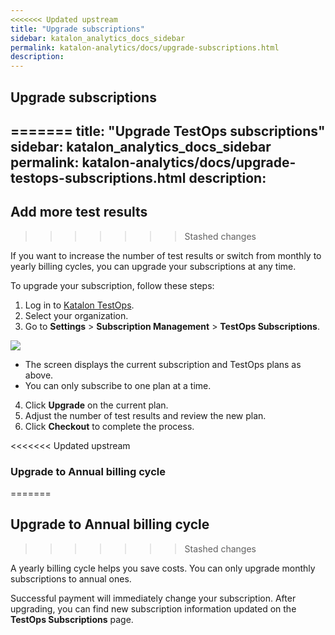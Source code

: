 ```yaml
---
<<<<<<< Updated upstream
title: "Upgrade subscriptions"
sidebar: katalon_analytics_docs_sidebar
permalink: katalon-analytics/docs/upgrade-subscriptions.html 
description: 
---
```

## Upgrade subscriptions
=======
title: "Upgrade TestOps subscriptions"
sidebar: katalon_analytics_docs_sidebar
permalink: katalon-analytics/docs/upgrade-testops-subscriptions.html 
description: 
---
## Add more test results
>>>>>>> Stashed changes

If you want to increase the number of test results or switch from monthly to yearly billing cycles, you can upgrade your subscriptions at any time.

To upgrade your subscription, follow these steps:
1. Log in to [Katalon TestOps](https://testops.katalon.io/).
2. Select your organization.
3. Go to **Settings** > **Subscription Management** > **TestOps Subscriptions**.

<img src="https://github.com/katalon-studio/docs-images/raw/master/katalon-analytics/docs/testops-april-release-upgrade/upgrade-rename-te-business.png">

* The screen displays the current subscription and TestOps plans as above.
* You can only subscribe to one plan at a time. 
4. Click **Upgrade** on the current plan.
5. Adjust the number of test results and review the new plan.
6. Click **Checkout** to complete the process.

<<<<<<< Updated upstream
### Upgrade to Annual billing cycle
=======
## Upgrade to Annual billing cycle
>>>>>>> Stashed changes

A yearly billing cycle helps you save costs. You can only upgrade monthly subscriptions to annual ones.

Successful payment will immediately change your subscription. After upgrading, you can find new subscription information updated on the **TestOps Subscriptions** page.
